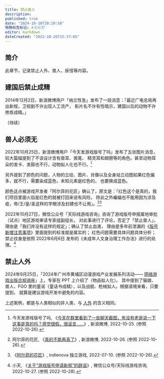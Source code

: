 ```yaml
---
title: 禁止兽人
description:
published: true
date: "2024-10-10T20:20:58"
特殊标签标记: #无标签
editor: markdown
dateCreated: "2022-10-26T15:37:05"
---
```


## 简介

此章节，记录禁止人外、兽人、妖怪等内容。

## 建国后禁止成精

2014年12月2日，新浪微博用户「纳兰性急」发布了一段消息：「最近广电总局再出新规，卫视剧不许出现人工流产，
影片名不许有性暗示，建国以后的动物不许修炼成精。」

〔待续〕

## 兽人必须无

2022年10月25日，新浪微博用户「今天发游戏版号了吗」发布了五张图片消息，较大篇幅提到了不该设计含有兽耳、兽尾、
精灵耳和翅膀等的角色。甚至动物耳朵的发卡、发箍也不行，动物拟人化也不行。[^37CR4]

[^37CR4]: 今天发游戏版号了吗, 《[今天在群里看到了一些聊天截图，有没有老哥说一下这事是真的吗？感觉很假，很谣言……](https://archive.ph/37CR4 "https://weibo.com/7764778970/MbYUWsijs")》, 新浪微博, 2022-10-25. (参照 2022-10-26).

另外提到了颜色的问题，人物的立绘、图片、肖像以及全身站立动图如果红色偏多，就不行，需要染成蓝色，未知元素是红色的，
也要换成蓝色。

颜色这点被游戏开发者「阿尔菲的花匠」确认了，原文是：「红色这个是真的，我们项目里面火焰是红色的就被打回来说有风险，
除此之外蝙蝠也不能用因为涉及疫，帝/王/皇/圣这样的字眼涉及封建也不让用」。[^Wl1r8][^arfies]

[^Wl1r8]: 阿尔菲的花匠, 《[真的不能再真了](https://archive.ph/Wl1r8 "https://weibo.com/ever0rusheng/Mc53y8dSS")》, 新浪微博, 2022-10-26. (参照 2022-10-26).

[^arfies]: 《[阿尔菲的花匠](https://web.archive.org/web/20220710082142/https://indienova.com/u/arfies)》, indienova 独立游戏, 2022-07-10. (参照 2022-10-26).

2022年10月27日，微信公众号「天际线游戏咨询」咨询了游戏版号申报属地审批（试点）地区游戏审读专家组副组长，
对此事进行了评论，否定了「禁止兽人」，理由是「我们并没有这样的规定」；确认了禁止血液，
理由是多年前泄漏的《[版号新增注意事项](/censorship/游戏审查要求笔记/版号新增注意事项.md)》里面提到的标准就是属实的；
红色问题需要具体问题具体分析；禁止纹身是依照 2022年6月6日 发布的《未成年人文身治理工作办法》进行的处理。[^FmJgw]

[^FmJgw]: 小天, 《[关于“游戏版号申请新规”的辟谣](https://archive.ph/FmJgw "https://mp.weixin.qq.com/s/KsoA1dd6chgBuWmzZH8yZQ")》, 微信公众号/天际线游戏咨询, 2022-10-27. (参照 2022-10-28).

## 禁止人外

2024年9月25日，「2024年广州市黄埔区动漫游戏产业发展系列活动——
[网络游戏出版合规讲座](/censorship/游戏审查要求笔记/网络游戏出版合规讲座.md)」上，专家在 PPT 上介绍了〈物品拟人化〉。
其中提到了猫娘、兽人、FGO 里的童谣（童话书成精），以及战舰、枪械拟人。根据语境来看，只要提到，
就算是建议游戏开发中避免的内容。

上述案例，都是与人类相似的非人类，与 [人外](https://dic.pixiv.net/a/人外) 的含义相同。
